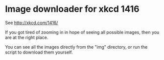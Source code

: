 # Image downloader for xkcd 1416

See http://xkcd.com/1416/

If you got tired of zooming in in hope of seeing all possible images, then you
are at the right place.

You can see all the images directly from the "img" directory, or run the script
to download them yourself.

